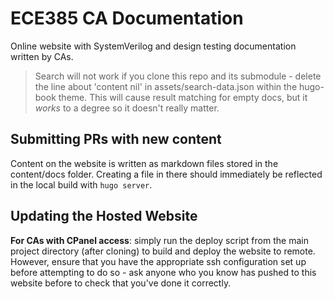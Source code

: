 # ECE385 CA Documentation

Online website with SystemVerilog and design testing documentation written by CAs.

> Search will not work if you clone this repo and its submodule - delete the line about 'content nil' in assets/search-data.json within the hugo-book theme. This will cause result matching for empty docs, but it _works_ to a degree so it doesn't really matter.

## Submitting PRs with new content

Content on the website is written as markdown files stored in the content/docs folder. Creating a file in there should immediately be reflected in the local build with `hugo server`.

## Updating the Hosted Website

**For CAs with CPanel access**: simply run the deploy script from the main project directory (after cloning) to build and deploy the website to remote. However, ensure that you have the appropriate ssh configuration set up before attempting to do so - ask anyone who you know has pushed to this website before to check that you've done it correctly.
